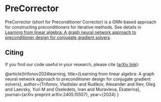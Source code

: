 # PreCorrector

PreCorrector (short for Preconditioner Corrector) is a GNN-based approach for constructing preconditioners for iterative methods. See details in [Learning from linear algebra: A graph neural network approach to preconditioner design for conjugate gradient solvers](https://arxiv.org/abs/2405.15557).

## Citing
If you find our code useful in your research, please cite ([arXiv link](https://arxiv.org/abs/2405.15557)):

@article{trifonov2024learning,
  title={Learning from linear algebra: A graph neural network approach to preconditioner design for conjugate gradient solvers},
  author={Trifonov, Vladislav and Rudikov, Alexander and Iliev, Oleg and Laevsky, Yuri M and Oseledets, Ivan and Muravleva, Ekaterina},
  journal={arXiv preprint arXiv:2405.15557},
  year={2024}
}
